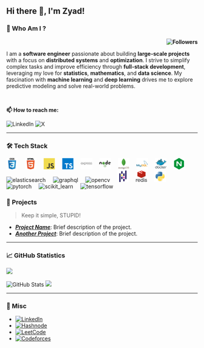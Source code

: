 ## Hi there 👋, I'm Zyad!

### 🌟 Who Am I ? 

<div align="right">
  
  **![Followers](https://img.shields.io/github/followers/ZyadAmr-dev?label=Followers&style=social)**
  
</div>


I am a **software engineer** passionate about building **large-scale projects** with a focus on **distributed systems** and **optimization**. I strive to simplify complex tasks and improve efficiency through **full-stack development**, leveraging my love for **statistics**, **mathematics**, and **data science**. My fascination with **machine learning** and **deep learning** drives me to explore predictive modeling and solve real-world problems.

<br>

**📫 How to reach me:**


![LinkedIn](https://img.shields.io/badge/linkedin-%230077B5.svg?style=for-the-badge&logo=linkedin&logoColor=white)
![X](https://img.shields.io/badge/X-%23000000.svg?style=for-the-badge&logo=X&logoColor=white)  

---

### 🛠️ Tech Stack

<p align="left">
  <!-- Frontend -->
  <a href="https://www.w3schools.com/css/" target="_blank" rel="noreferrer" style="text-decoration: none;">
    <img src="https://raw.githubusercontent.com/devicons/devicon/master/icons/css3/css3-original-wordmark.svg" alt="css3" width="30" height="30" style="margin-right: 15px;"/>
  </a>
  <a href="https://www.w3.org/html/" target="_blank" rel="noreferrer" style="text-decoration: none;">
    <img src="https://raw.githubusercontent.com/devicons/devicon/master/icons/html5/html5-original-wordmark.svg" alt="html5" width="30" height="30" style="margin-right: 15px;"/>
  </a>
  <a href="https://developer.mozilla.org/en-US/docs/Web/JavaScript" target="_blank" rel="noreferrer" style="text-decoration: none;">
    <img src="https://raw.githubusercontent.com/devicons/devicon/master/icons/javascript/javascript-original.svg" alt="javascript" width="30" height="30" style="margin-right: 15px;"/>
  </a>
  <a href="https://www.typescriptlang.org/" target="_blank" rel="noreferrer" style="text-decoration: none;">
    <img src="https://raw.githubusercontent.com/devicons/devicon/master/icons/typescript/typescript-original.svg" alt="typescript" width="30" height="30" style="margin-right: 15px;"/>
  </a>

  <!-- Backend -->
  <a href="https://expressjs.com" target="_blank" rel="noreferrer" style="text-decoration: none;">
    <img src="https://raw.githubusercontent.com/devicons/devicon/master/icons/express/express-original-wordmark.svg" alt="express" width="30" height="30" style="margin-right: 15px;"/>
  </a>
  <a href="https://nodejs.org" target="_blank" rel="noreferrer" style="text-decoration: none;">
    <img src="https://raw.githubusercontent.com/devicons/devicon/master/icons/nodejs/nodejs-original-wordmark.svg" alt="nodejs" width="30" height="30" style="margin-right: 15px;"/>
  </a>
  <a href="https://www.mongodb.com/" target="_blank" rel="noreferrer" style="text-decoration: none;">
    <img src="https://raw.githubusercontent.com/devicons/devicon/master/icons/mongodb/mongodb-original-wordmark.svg" alt="mongodb" width="30" height="30" style="margin-right: 15px;"/>
  </a>
  <a href="https://www.mysql.com/" target="_blank" rel="noreferrer" style="text-decoration: none;">
    <img src="https://raw.githubusercontent.com/devicons/devicon/master/icons/mysql/mysql-original-wordmark.svg" alt="mysql" width="30" height="30" style="margin-right: 15px;"/>
  </a>
  <a href="https://www.docker.com/" target="_blank" rel="noreferrer" style="text-decoration: none;">
    <img src="https://raw.githubusercontent.com/devicons/devicon/master/icons/docker/docker-original-wordmark.svg" alt="docker" width="30" height="30" style="margin-right: 15px;"/>
  </a>
  <a href="https://www.nginx.com" target="_blank" rel="noreferrer" style="text-decoration: none;">
    <img src="https://raw.githubusercontent.com/devicons/devicon/master/icons/nginx/nginx-original.svg" alt="nginx" width="30" height="30" style="margin-right: 15px;"/>
  </a>

  <!-- Machine Learning -->
  <a href="https://www.elastic.co" target="_blank" rel="noreferrer" style="text-decoration: none;">
    <img src="https://www.vectorlogo.zone/logos/elastic/elastic-icon.svg" alt="elasticsearch" width="30" height="30" style="margin-right: 15px;"/>
  </a>
  <a href="https://graphql.org" target="_blank" rel="noreferrer" style="text-decoration: none;">
    <img src="https://www.vectorlogo.zone/logos/graphql/graphql-icon.svg" alt="graphql" width="30" height="30" style="margin-right: 15px;"/>
  </a>
  <a href="https://opencv.org/" target="_blank" rel="noreferrer" style="text-decoration: none;">
    <img src="https://www.vectorlogo.zone/logos/opencv/opencv-icon.svg" alt="opencv" width="30" height="30" style="margin-right: 15px;"/>
  </a>
  <a href="https://pandas.pydata.org/" target="_blank" rel="noreferrer" style="text-decoration: none;">
    <img src="https://raw.githubusercontent.com/devicons/devicon/2ae2a900d2f041da66e950e4d48052658d850630/icons/pandas/pandas-original.svg" alt="pandas" width="30" height="30" style="margin-right: 15px;"/>
  </a>
  <a href="https://redis.io" target="_blank" rel="noreferrer" style="text-decoration: none;">
    <img src="https://raw.githubusercontent.com/devicons/devicon/master/icons/redis/redis-original-wordmark.svg" alt="redis" width="30" height="30" style="margin-right: 15px;"/>
  </a>

  <!-- Deep Learning -->
  <a href="https://www.python.org" target="_blank" rel="noreferrer" style="text-decoration: none;">
    <img src="https://raw.githubusercontent.com/devicons/devicon/master/icons/python/python-original.svg" alt="python" width="30" height="30" style="margin-right: 15px;"/>
  </a>
  <a href="https://pytorch.org/" target="_blank" rel="noreferrer" style="text-decoration: none;">
    <img src="https://www.vectorlogo.zone/logos/pytorch/pytorch-icon.svg" alt="pytorch" width="30" height="30" style="margin-right: 15px;"/>
  </a>
  <a href="https://scikit-learn.org/" target="_blank" rel="noreferrer" style="text-decoration: none;">
    <img src="https://upload.wikimedia.org/wikipedia/commons/0/05/Scikit_learn_logo_small.svg" alt="scikit_learn" width="30" height="30" style="margin-right: 15px;"/>
  </a>
  <a href="https://www.tensorflow.org" target="_blank" rel="noreferrer" style="text-decoration: none;">
    <img src="https://www.vectorlogo.zone/logos/tensorflow/tensorflow-icon.svg" alt="tensorflow" width="30" height="30" style="margin-right: 15px;"/>
  </a>
</p>



### 🎇 Projects

> Keep it simple, STUPID!

- [***Project Name***](https://github.com/yourusername/project-name): Brief description of the project.
- [***Another Project***](https://github.com/yourusername/another-project): Brief description of the project.

---

### 📈 GitHub Statistics


![](https://github-readme-stats.vercel.app/api/top-langs/?username=ZyadAmr-dev&theme=dark&hide_border=false&include_all_commits=false&count_private=false&layout=compact)


![GitHub Stats](https://github-readme-stats.vercel.app/api?username=ZyadAmr-dev&show_icons=true&theme=radical)
![](https://github-readme-streak-stats.herokuapp.com/?user=ZyadAmr-dev&theme=dark&hide_border=false) 

---

### 🔗 Misc


- [![LinkedIn](https://img.shields.io/badge/-LinkedIn-0077B5?style=for-the-badge&logo=linkedin&logoColor=white)](https://linkedin.com/in/yourprofile)  
- [![Hashnode](https://img.shields.io/badge/-Hashnode-2962FF?style=for-the-badge&logo=hashnode&logoColor=white)](https://hashnode.com/@yourname)  
- [![LeetCode](https://img.shields.io/badge/-LeetCode-000000?style=for-the-badge&logo=leetcode&logoColor=#d16c06)](https://leetcode.com/yourusername)  
- [![Codeforces](https://img.shields.io/badge/-Codeforces-445f9d?style=for-the-badge&logo=codeforces&logoColor=white)](https://codeforces.com/profile/yourname)





